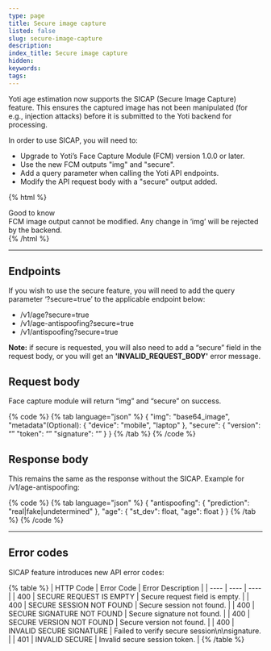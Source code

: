```yaml
---
type: page
title: Secure image capture
listed: false
slug: secure-image-capture
description: 
index_title: Secure image capture
hidden: 
keywords: 
tags: 
---
```


Yoti age estimation now supports the SICAP (Secure Image Capture) feature. This ensures the captured image has not been manipulated (for e.g., injection attacks) before it is submitted to the Yoti backend for processing. 

In order to use SICAP, you will need to:

- Upgrade to Yoti’s Face Capture Module (FCM) version 1.0.0 or later.
- Use the new FCM outputs "img" and "secure".
- Add a query parameter when calling the Yoti API endpoints.
- Modify the API request body with a "secure" output added.

{% html %}
<div class="alert-GTK">
    <div class="alert-title" id="GTK">
        Good to know
    </div>
    <div class="alert-text">
      FCM image output cannot be modified. Any change in ‘img’ will be rejected by the backend.
    </div>
    <div class="alert-links"> 

   </div>
</div>
{% /html %}

---

## Endpoints

If you wish to use the secure feature, you will need to add the query parameter ‘?secure=true’ to the applicable endpoint below:

- /v1/age?secure=true
- /v1/age-antispoofing?secure=true
- /v1/antispoofing?secure=true

**Note:** if secure is requested, you will also need to add a “secure” field in the request body, or you will get an **'INVALID_REQUEST_BODY'** error message.

## Request body

Face capture module will return “img” and “secure” on success.

{% code %}
{% tab language="json" %}
{
    "img": "base64_image",
    "metadata"(Optional): {
        "device": "mobile", "laptop"
    },
		"secure": {
        "version": “<module version>”
        "token": “<session jwt>”
        "signature": “<payload>”
    }
}
{% /tab %}
{% /code %}

## Response body

This remains the same as the response without the SICAP. Example for /v1/age-antispoofing:

{% code %}
{% tab language="json" %}
{
   "antispoofing": {
       "prediction": "real|fake|undetermined"
   },
   "age": {
       "st_dev": float,
       "age": float
   }
}
{% /tab %}
{% /code %}

---

## Error codes

SICAP feature introduces new API error codes:

{% table %}
| HTTP Code | Error Code | Error Description | 
| ---- | ---- | ---- | 
| 400 | SECURE REQUEST IS EMPTY | Secure request field is empty. | 
| 400 | SECURE SESSION NOT FOUND | Secure session not found. | 
| 400 | SECURE SIGNATURE NOT FOUND | Secure signature not found. | 
| 400 | SECURE VERSION NOT FOUND | Secure version not found. | 
| 400 | INVALID SECURE SIGNATURE | Failed to verify secure session\n\nsignature. | 
| 401 | INVALID SECURE | Invalid secure session token. | 
{% /table %}